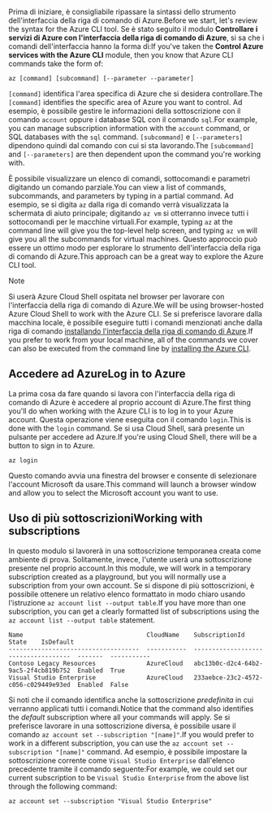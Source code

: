 <span data-ttu-id="ce2ea-101">Prima di iniziare, è consigliabile ripassare la sintassi dello strumento dell'interfaccia della riga di comando di Azure.</span><span class="sxs-lookup"><span data-stu-id="ce2ea-101">Before we start, let's review the syntax for the Azure CLI tool.</span></span> <span data-ttu-id="ce2ea-102">Se è stato seguito il modulo **Controllare i servizi di Azure con l'interfaccia della riga di comando di Azure**, si sa che i comandi dell'interfaccia hanno la forma di:</span><span class="sxs-lookup"><span data-stu-id="ce2ea-102">If you've taken the **Control Azure services with the Azure CLI** module, then you know that Azure CLI commands take the form of:</span></span>

```azurecli
az [command] [subcommand] [--parameter --parameter]
```

<span data-ttu-id="ce2ea-103">`[command]` identifica l'area specifica di Azure che si desidera controllare.</span><span class="sxs-lookup"><span data-stu-id="ce2ea-103">The `[command]` identifies the specific area of Azure you want to control.</span></span> <span data-ttu-id="ce2ea-104">Ad esempio, è possibile gestire le informazioni della sottoscrizione con il comando `account` oppure i database SQL con il comando `sql`.</span><span class="sxs-lookup"><span data-stu-id="ce2ea-104">For example, you can manage subscription information with the `account` command, or SQL databases with the `sql` command.</span></span> <span data-ttu-id="ce2ea-105">`[subcommand]` e `[--parameters]` dipendono quindi dal comando con cui si sta lavorando.</span><span class="sxs-lookup"><span data-stu-id="ce2ea-105">The `[subcommand]` and `[--parameters]` are then dependent upon the command you're working with.</span></span> 

<span data-ttu-id="ce2ea-106">È possibile visualizzare un elenco di comandi, sottocomandi e parametri digitando un comando parziale.</span><span class="sxs-lookup"><span data-stu-id="ce2ea-106">You can view a list of commands, subcommands, and parameters by typing in a partial command.</span></span> <span data-ttu-id="ce2ea-107">Ad esempio, se si digita `az` dalla riga di comando verrà visualizzata la schermata di aiuto principale; digitando `az vm` si otterranno invece tutti i sottocomandi per le macchine virtuali.</span><span class="sxs-lookup"><span data-stu-id="ce2ea-107">For example, typing `az` at the command line will give you the top-level help screen, and typing `az vm` will give you all the subcommands for virtual machines.</span></span> <span data-ttu-id="ce2ea-108">Questo approccio può essere un ottimo modo per esplorare lo strumento dell'interfaccia della riga di comando di Azure.</span><span class="sxs-lookup"><span data-stu-id="ce2ea-108">This approach can be a great way to explore the Azure CLI tool.</span></span>

> [!NOTE]
> <span data-ttu-id="ce2ea-109">Si userà Azure Cloud Shell ospitata nel browser per lavorare con l'interfaccia della riga di comando di Azure.</span><span class="sxs-lookup"><span data-stu-id="ce2ea-109">We will be using browser-hosted Azure Cloud Shell to work with the Azure CLI.</span></span> <span data-ttu-id="ce2ea-110">Se si preferisce lavorare dalla macchina locale, è possibile eseguire tutti i comandi menzionati anche dalla riga di comando [installando l'interfaccia della riga di comando di Azure](https://docs.microsoft.com/cli/azure/install-azure-cli?view=azure-cli-latest).</span><span class="sxs-lookup"><span data-stu-id="ce2ea-110">If you prefer to work from your local machine, all of the commands we cover can also be executed from the command line by [installing the Azure CLI](https://docs.microsoft.com/cli/azure/install-azure-cli?view=azure-cli-latest).</span></span>

## <a name="log-in-to-azure"></a><span data-ttu-id="ce2ea-111">Accedere ad Azure</span><span class="sxs-lookup"><span data-stu-id="ce2ea-111">Log in to Azure</span></span>

<span data-ttu-id="ce2ea-112">La prima cosa da fare quando si lavora con l'interfaccia della riga di comando di Azure è accedere al proprio account di Azure.</span><span class="sxs-lookup"><span data-stu-id="ce2ea-112">The first thing you'll do when working with the Azure CLI is to log in to your Azure account.</span></span> <span data-ttu-id="ce2ea-113">Questa operazione viene eseguita con il comando `login`.</span><span class="sxs-lookup"><span data-stu-id="ce2ea-113">This is done with the `login` command.</span></span> <span data-ttu-id="ce2ea-114">Se si usa Cloud Shell, sarà presente un pulsante per accedere ad Azure.</span><span class="sxs-lookup"><span data-stu-id="ce2ea-114">If you're using Cloud Shell, there will be a button to sign in to Azure.</span></span>

```azurecli
az login
```

<span data-ttu-id="ce2ea-115">Questo comando avvia una finestra del browser e consente di selezionare l'account Microsoft da usare.</span><span class="sxs-lookup"><span data-stu-id="ce2ea-115">This command will launch a browser window and allow you to select the Microsoft account you want to use.</span></span>

## <a name="working-with-subscriptions"></a><span data-ttu-id="ce2ea-116">Uso di più sottoscrizioni</span><span class="sxs-lookup"><span data-stu-id="ce2ea-116">Working with subscriptions</span></span>

<span data-ttu-id="ce2ea-117">In questo modulo si lavorerà in una sottoscrizione temporanea creata come ambiente di prova. Solitamente, invece, l'utente userà una sottoscrizione presente nel proprio account.</span><span class="sxs-lookup"><span data-stu-id="ce2ea-117">In this module, we will work in a temporary subscription created as a playground, but you will normally use a subscription from your own account.</span></span> <span data-ttu-id="ce2ea-118">Se si dispone di più sottoscrizioni, è possibile ottenere un relativo elenco formattato in modo chiaro usando l'istruzione `az account list --output table`.</span><span class="sxs-lookup"><span data-stu-id="ce2ea-118">If you have more than one subscription, you can get a clearly formatted list of subscriptions using the `az account list --output table` statement.</span></span>

```
Name                                  CloudName    SubscriptionId                        State    IsDefault
------------------------------------  -----------  ------------------------------------  -------  -----------
Contoso Legacy Resources              AzureCloud   abc13b0c-d2c4-64b2-9ac5-2f4cb819b752  Enabled  True
Visual Studio Enterprise              AzureCloud   233aebce-23c2-4572-c056-c029449e93ed  Enabled  False
```

<span data-ttu-id="ce2ea-119">Si noti che il comando identifica anche la sottoscrizione _predefinita_ in cui verranno applicati tutti i comandi.</span><span class="sxs-lookup"><span data-stu-id="ce2ea-119">Notice that the command also identifies the _default_ subscription where all your commands will apply.</span></span> <span data-ttu-id="ce2ea-120">Se si preferisce lavorare in una sottoscrizione diversa, è possibile usare il comando `az account set --subscription "[name]"`.</span><span class="sxs-lookup"><span data-stu-id="ce2ea-120">If you would prefer to work in a different subscription, you can use the `az account set --subscription "[name]"` command.</span></span> <span data-ttu-id="ce2ea-121">Ad esempio, è possibile impostare la sottoscrizione corrente come `Visual Studio Enterprise` dall'elenco precedente tramite il comando seguente:</span><span class="sxs-lookup"><span data-stu-id="ce2ea-121">For example, we could set our current subscription to be `Visual Studio Enterprise` from the above list through the following command:</span></span>

```azurecli
az account set --subscription "Visual Studio Enterprise"
```